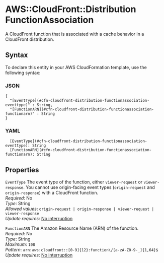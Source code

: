 # AWS::CloudFront::Distribution FunctionAssociation<a name="aws-properties-cloudfront-distribution-functionassociation"></a>

A CloudFront function that is associated with a cache behavior in a CloudFront distribution\.

## Syntax<a name="aws-properties-cloudfront-distribution-functionassociation-syntax"></a>

To declare this entity in your AWS CloudFormation template, use the following syntax:

### JSON<a name="aws-properties-cloudfront-distribution-functionassociation-syntax.json"></a>

```
{
  "[EventType](#cfn-cloudfront-distribution-functionassociation-eventtype)" : String,
  "[FunctionARN](#cfn-cloudfront-distribution-functionassociation-functionarn)" : String
}
```

### YAML<a name="aws-properties-cloudfront-distribution-functionassociation-syntax.yaml"></a>

```
  [EventType](#cfn-cloudfront-distribution-functionassociation-eventtype): String
  [FunctionARN](#cfn-cloudfront-distribution-functionassociation-functionarn): String
```

## Properties<a name="aws-properties-cloudfront-distribution-functionassociation-properties"></a>

`EventType`  <a name="cfn-cloudfront-distribution-functionassociation-eventtype"></a>
The event type of the function, either `viewer-request` or `viewer-response`\. You cannot use origin\-facing event types \(`origin-request` and `origin-response`\) with a CloudFront function\.  
*Required*: No  
*Type*: String  
*Allowed values*: `origin-request | origin-response | viewer-request | viewer-response`  
*Update requires*: [No interruption](https://docs.aws.amazon.com/AWSCloudFormation/latest/UserGuide/using-cfn-updating-stacks-update-behaviors.html#update-no-interrupt)

`FunctionARN`  <a name="cfn-cloudfront-distribution-functionassociation-functionarn"></a>
The Amazon Resource Name \(ARN\) of the function\.  
*Required*: No  
*Type*: String  
*Maximum*: `108`  
*Pattern*: `arn:aws:cloudfront::[0-9]{12}:function\/[a-zA-Z0-9-_]{1,64}$`  
*Update requires*: [No interruption](https://docs.aws.amazon.com/AWSCloudFormation/latest/UserGuide/using-cfn-updating-stacks-update-behaviors.html#update-no-interrupt)